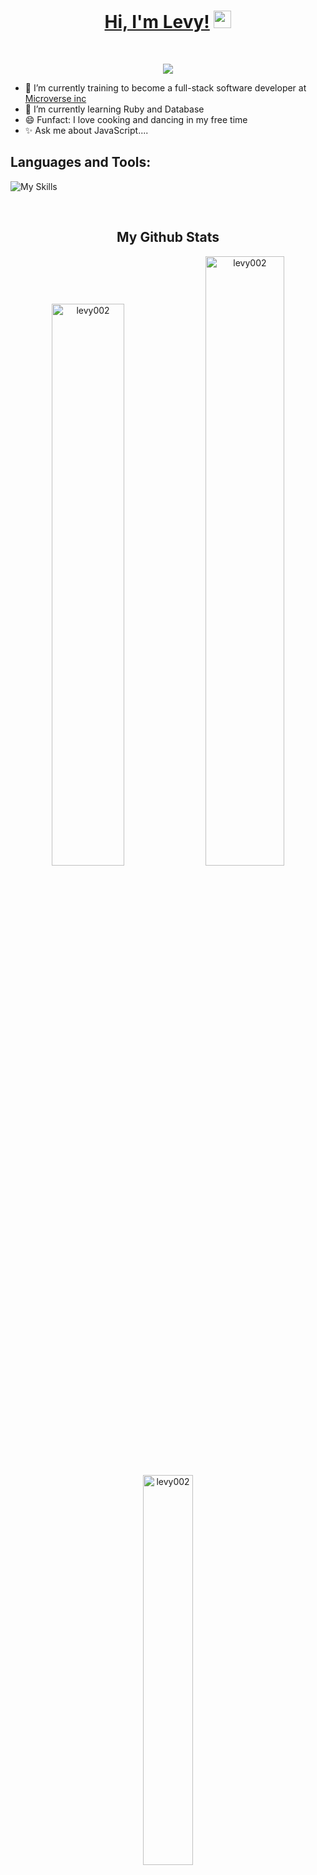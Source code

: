 
 <h1 align="center">
	<a href="https://levy002.github.io/My-Portofolio/">Hi, I'm Levy!</a>
  <img src="https://media.giphy.com/media/hvRJCLFzcasrR4ia7z/giphy.gif" width="28">
</h1> <a href="https://github.com/levy002/levy002/"> </a>
<br/>


<p align="center">
  <a href="https://github.com/DenverCoder1/readme-typing-svg"><img src="https://readme-typing-svg.herokuapp.com?lines=Front-End+Web+Developer;Always%20learning%20new%20things&center=true&width=580&height=45"></a>
</p>


<!-- **levy002/levy002** is a ✨ _special_ ✨ repository because its `README.md` (this file) appears on your GitHub profile. -->
- 🔭 I’m currently training to become a full-stack software developer at [Microverse inc](https://www.microverse.org/)
- 🌱 I’m currently learning Ruby and Database
- 😄 Funfact: I love cooking and dancing in my free time
- ✨ Ask me about JavaScript....


<h2 align="left">Languages and Tools:</h2>

![My Skills](https://skillicons.dev/icons?i=html,css,js,react,redux,tailwind,bootstrap,webpack)

<br>
<!-- ![levy's GitHub activity graph](https://activity-graph.herokuapp.com/graph?username=levy002&theme=react-dark&hide_border=true&area=true) -->


<p align="center">
 <h2 align="center">My Github Stats</h2>

<p align="center">
 <img width="48%" src="https://github-readme-stats.vercel.app/api?username=levy002&show_icons=true&theme=great-gatsby&hide_border=true&sideNums=2EDDD5&background=000000&hide_border=true" alt="levy002" />

<img width="50%" src="https://github-readme-streak-stats.herokuapp.com?user=levy002&theme=great-gatsby&hide_border=true&sideNums=2EDDD5&background=000000&ring=1CC6DD&border=DD2727&currStreakNum=2ACBDD" alt="levy002" />
 
 <img width="40%" src="https://github-readme-stats.vercel.app/api/top-langs?username=levy002&show_icons=true&theme=dark&title_color=ff8000&text_color=ffffff&bg_color=000000&locale=en&layout=compact&hide_border=true" alt="levy002" /> 
</p>

<h3 align="left">Let's Connect 🤝</h3>
<div align="left">
<a target="_blank"
href="https://www.linkedin.com/in/levy-ukwishaka-405391223/"><img
src="https://img.shields.io/badge/-LinkedIn-0077b5?style=for-the-badge&logo=LinkedIn&logoColor=white"></img></a> <a target="_blank"
href="mailto:levy.ukwi002@gmail.com"><img
src="https://img.shields.io/badge/-Gmail-D14836?style=for-the-badge&logo=Gmail&logoColor=white"></img></a> <a target="_blank"
href="https://twitter.com/levy_ukwishaka"><img
src="https://img.shields.io/badge/-Twitter-1DA1F2?style=for-the-badge&logo=Twitter&logoColor=white"></img></a>
<div/>

<div align="end">
<p><b>Visitors Count</b></p>  
<img src="https://profile-counter.glitch.me/{levy002}/count.svg" />
</div>
